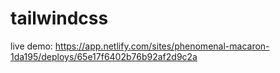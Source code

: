 # tailwindcss
live demo: https://app.netlify.com/sites/phenomenal-macaron-1da195/deploys/65e17f6402b76b92af2d9c2a
